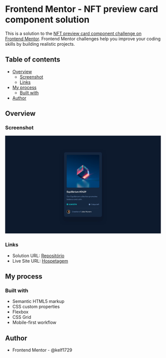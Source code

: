# Frontend Mentor - NFT preview card component solution

This is a solution to the [NFT preview card component challenge on Frontend Mentor](https://www.frontendmentor.io/challenges/nft-preview-card-component-SbdUL_w0U). Frontend Mentor challenges help you improve your coding skills by building realistic projects.

## Table of contents

- [Overview](#overview)
  - [Screenshot](#screenshot)
  - [Links](#links)
- [My process](#my-process)
  - [Built with](#built-with)
- [Author](#author)

## Overview

### Screenshot

![](./design/desktop-design.jpg)

### Links

- Solution URL: [Repositório](https://github.com/Kelf1729/Front_Mentor_CardNFT.git)
- Live Site URL: [Hospetagem](https://kelf1729.github.io/Front_Mentor_CardNFT/)

## My process

### Built with

- Semantic HTML5 markup
- CSS custom properties
- Flexbox
- CSS Grid
- Mobile-first workflow

## Author

- Frontend Mentor - @kelf1729
